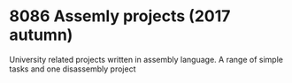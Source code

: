 # 8086 Assemly projects (2017 autumn)
University related projects written in assembly language. A range of simple tasks and one disassembly project

